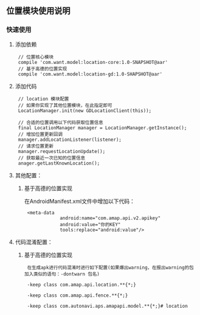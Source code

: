 ## 位置模块使用说明

### 快速使用

1. 添加依赖

        // 位置核心模块
        compile 'com.want.model:location-core:1.0-SNAPSHOT@aar'
        // 基于高德的位置实现
        compile 'com.want.model:location-gd:1.0-SHAPSHOT@aar'
        
2. 添加代码

        // location 模块配置
        // 如果你实现了其他位置模块，在此指定即可
        LocationManager.init(new GDLocationClient(this));
        
        // 合适的位置调用以下代码获取位置信息
        final LocationManager manager = LocationManager.getInstance();
        // 增加位置更新回调
        manager.addLocationListener(listener);
        // 请求位置更新
        manager.requestLocationUpdate();
        // 获取最近一次已知的位置信息
        anager.getLastKnownLocation();
        
3. 其他配置：

    1. 基于高德的位置实现
    
        在AndroidManifest.xml文件中增加以下代码：
        
            <meta-data
                        android:name="com.amap.api.v2.apikey"
                        android:value="你的KEY"
                        tools:replace="android:value"/>


4. 代码混淆配置：

    1. 基于高德的位置实现
    
            在生成apk进行代码混淆时进行如下配置(如果爆出warning，在报出warning的包加入类似的语句：-dontwarn 包名)
            
            -keep class com.amap.api.location.**{*;}
            
            -keep class com.amap.api.fence.**{*;}
            
            -keep class com.autonavi.aps.amapapi.model.**{*;}# location
